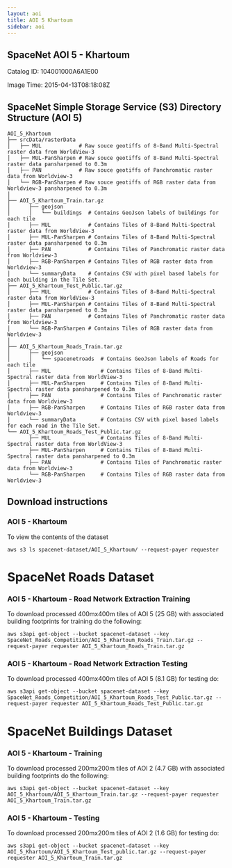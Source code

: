 ```yaml
---
layout: aoi
title: AOI 5 Khartoum
sidebar: aoi
---
```

## SpaceNet AOI 5 - Khartoum
Catalog ID: 104001000A6A1E00

Image Time: 2015-04-13T08:18:08Z

<script src="https://embed.github.com/view/geojson/SpaceNetChallenge/utilities/spacenetV3/spacenetutilities/datasets/AOI_5_Khartoum/AOI_5_Khartoum_SrcTindexex.geojson"></script>


## SpaceNet Simple Storage Service (S3) Directory Structure (AOI 5)
```
AOI_5_Khartoum
├── srcData/rasterData
│   ├── MUL            # Raw souce geotiffs of 8-Band Multi-Spectral raster data from WorldView-3
│   ├── MUL-PanSharpen # Raw souce geotiffs of 8-Band Multi-Spectral raster data pansharpened to 0.3m
│   ├── PAN            # Raw souce geotiffs of Panchromatic raster data from Worldview-3
│   └── RGB-PanSharpen # Raw souce geotiffs of RGB raster data from Worldview-3 pansharpened to 0.3m
│      
├── AOI_5_Khartoum_Train.tar.gz
│      ├── geojson
│      │   └── buildings  # Contains GeoJson labels of buildings for each tile
│      ├── MUL            # Contains Tiles of 8-Band Multi-Spectral raster data from WorldView-3
│      ├── MUL-PanSharpen # Contains Tiles of 8-Band Multi-Spectral raster data pansharpened to 0.3m
│      ├── PAN            # Contains Tiles of Panchromatic raster data from Worldview-3
│      ├── RGB-PanSharpen # Contains Tiles of RGB raster data from Worldview-3
│      └── summaryData    # Contains CSV with pixel based labels for each building in the Tile Set.
├── AOI_5_Khartoum_Test_Public.tar.gz
│      ├── MUL            # Contains Tiles of 8-Band Multi-Spectral raster data from WorldView-3
│      ├── MUL-PanSharpen # Contains Tiles of 8-Band Multi-Spectral raster data pansharpened to 0.3m
│      ├── PAN            # Contains Tiles of Panchromatic raster data from Worldview-3
│      └── RGB-PanSharpen # Contains Tiles of RGB raster data from Worldview-3
│
├── AOI_5_Khartoum_Roads_Train.tar.gz
│      ├── geojson
│      │   └── spacenetroads  # Contains GeoJson labels of Roads for each tile
│      ├── MUL                # Contains Tiles of 8-Band Multi-Spectral raster data from WorldView-3
│      ├── MUL-PanSharpen     # Contains Tiles of 8-Band Multi-Spectral raster data pansharpened to 0.3m
│      ├── PAN                # Contains Tiles of Panchromatic raster data from Worldview-3
│      ├── RGB-PanSharpen     # Contains Tiles of RGB raster data from Worldview-3
│      └── summaryData        # Contains CSV with pixel based labels for each road in the Tile Set.
└── AOI_5_Khartoum_Roads_Test_Public.tar.gz
       ├── MUL                # Contains Tiles of 8-Band Multi-Spectral raster data from WorldView-3
       ├── MUL-PanSharpen     # Contains Tiles of 8-Band Multi-Spectral raster data pansharpened to 0.3m
       ├── PAN                # Contains Tiles of Panchromatic raster data from Worldview-3
       └── RGB-PanSharpen     # Contains Tiles of RGB raster data from Worldview-3    
```
## Download instructions

### AOI 5 - Khartoum
To view the contents of the dataset
```commandline
aws s3 ls spacenet-dataset/AOI_5_Khartoum/ --request-payer requester
```

# SpaceNet Roads Dataset
### AOI 5 - Khartoum -  Road Network Extraction Training
To download processed 400mx400m tiles of AOI 5 (25 GB) with associated building footprints for training do the following:
```
aws s3api get-object --bucket spacenet-dataset --key SpaceNet_Roads_Competition/AOI_5_Khartoum_Roads_Train.tar.gz --request-payer requester AOI_5_Khartoum_Roads_Train.tar.gz
```
### AOI 5 - Khartoum - Road Network Extraction  Testing
To download processed 400mx400m tiles of AOI 5 (8.1 GB) for testing do:
```
aws s3api get-object --bucket spacenet-dataset --key SpaceNet_Roads_Competition/AOI_5_Khartoum_Roads_Test_Public.tar.gz --request-payer requester AOI_5_Khartoum_Roads_Test_Public.tar.gz
```

# SpaceNet Buildings Dataset
### AOI 5 - Khartoum - Training
To download processed 200mx200m tiles of AOI 2 (4.7 GB) with associated building footprints do the following:
```
aws s3api get-object --bucket spacenet-dataset --key AOI_5_Khartoum/AOI_5_Khartoum_Train.tar.gz --request-payer requester AOI_5_Khartoum_Train.tar.gz
```

### AOI 5 - Khartoum - Testing
To download processed 200mx200m tiles of AOI 2 (1.6 GB) for testing do:
```
aws s3api get-object --bucket spacenet-dataset --key AOI_5_Khartoum/AOI_5_Khartoum_Test_public.tar.gz --request-payer requester AOI_5_Khartoum_Train.tar.gz
```